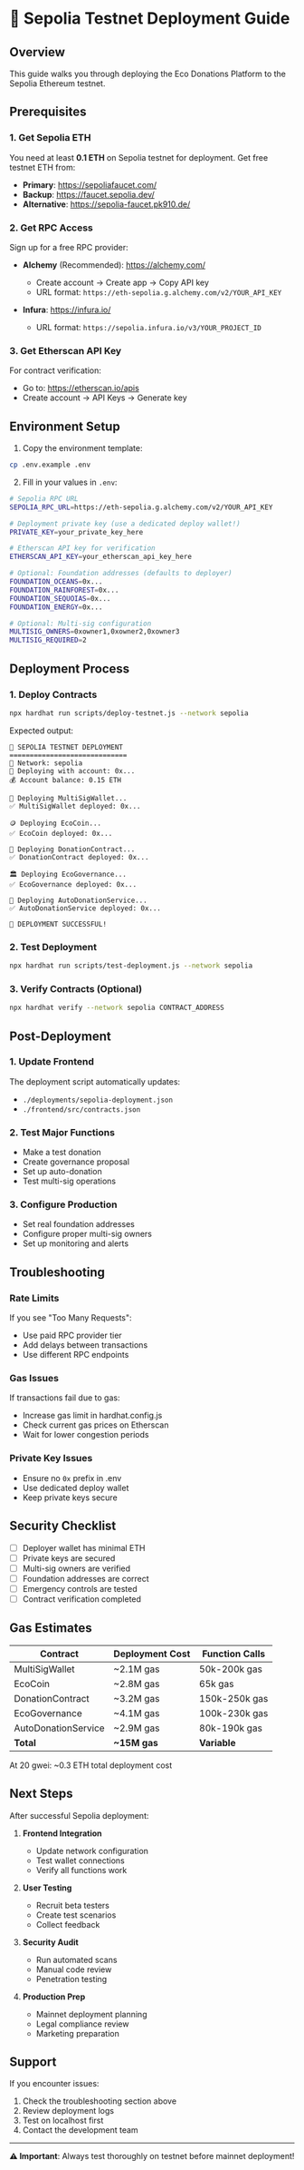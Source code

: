 # 🚀 Sepolia Testnet Deployment Guide

## Overview

This guide walks you through deploying the Eco Donations Platform to the Sepolia Ethereum testnet.

## Prerequisites

### 1. Get Sepolia ETH

You need at least **0.1 ETH** on Sepolia testnet for deployment. Get free testnet ETH from:

- **Primary**: https://sepoliafaucet.com/
- **Backup**: https://faucet.sepolia.dev/
- **Alternative**: https://sepolia-faucet.pk910.de/

### 2. Get RPC Access

Sign up for a free RPC provider:

- **Alchemy** (Recommended): https://alchemy.com/

  - Create account → Create app → Copy API key
  - URL format: `https://eth-sepolia.g.alchemy.com/v2/YOUR_API_KEY`

- **Infura**: https://infura.io/
  - URL format: `https://sepolia.infura.io/v3/YOUR_PROJECT_ID`

### 3. Get Etherscan API Key

For contract verification:

- Go to: https://etherscan.io/apis
- Create account → API Keys → Generate key

## Environment Setup

1. Copy the environment template:

```bash
cp .env.example .env
```

2. Fill in your values in `.env`:

```bash
# Sepolia RPC URL
SEPOLIA_RPC_URL=https://eth-sepolia.g.alchemy.com/v2/YOUR_API_KEY

# Deployment private key (use a dedicated deploy wallet!)
PRIVATE_KEY=your_private_key_here

# Etherscan API key for verification
ETHERSCAN_API_KEY=your_etherscan_api_key_here

# Optional: Foundation addresses (defaults to deployer)
FOUNDATION_OCEANS=0x...
FOUNDATION_RAINFOREST=0x...
FOUNDATION_SEQUOIAS=0x...
FOUNDATION_ENERGY=0x...

# Optional: Multi-sig configuration
MULTISIG_OWNERS=0xowner1,0xowner2,0xowner3
MULTISIG_REQUIRED=2
```

## Deployment Process

### 1. Deploy Contracts

```bash
npx hardhat run scripts/deploy-testnet.js --network sepolia
```

Expected output:

```
🧪 SEPOLIA TESTNET DEPLOYMENT
=============================
📡 Network: sepolia
🚀 Deploying with account: 0x...
💰 Account balance: 0.15 ETH

🔐 Deploying MultiSigWallet...
✅ MultiSigWallet deployed: 0x...

🪙 Deploying EcoCoin...
✅ EcoCoin deployed: 0x...

💝 Deploying DonationContract...
✅ DonationContract deployed: 0x...

🏛️ Deploying EcoGovernance...
✅ EcoGovernance deployed: 0x...

🤖 Deploying AutoDonationService...
✅ AutoDonationService deployed: 0x...

🎉 DEPLOYMENT SUCCESSFUL!
```

### 2. Test Deployment

```bash
npx hardhat run scripts/test-deployment.js --network sepolia
```

### 3. Verify Contracts (Optional)

```bash
npx hardhat verify --network sepolia CONTRACT_ADDRESS
```

## Post-Deployment

### 1. Update Frontend

The deployment script automatically updates:

- `./deployments/sepolia-deployment.json`
- `./frontend/src/contracts.json`

### 2. Test Major Functions

- Make a test donation
- Create governance proposal
- Set up auto-donation
- Test multi-sig operations

### 3. Configure Production

- Set real foundation addresses
- Configure proper multi-sig owners
- Set up monitoring and alerts

## Troubleshooting

### Rate Limits

If you see "Too Many Requests":

- Use paid RPC provider tier
- Add delays between transactions
- Use different RPC endpoints

### Gas Issues

If transactions fail due to gas:

- Increase gas limit in hardhat.config.js
- Check current gas prices on Etherscan
- Wait for lower congestion periods

### Private Key Issues

- Ensure no `0x` prefix in .env
- Use dedicated deploy wallet
- Keep private keys secure

## Security Checklist

- [ ] Deployer wallet has minimal ETH
- [ ] Private keys are secured
- [ ] Multi-sig owners are verified
- [ ] Foundation addresses are correct
- [ ] Emergency controls are tested
- [ ] Contract verification completed

## Gas Estimates

| Contract            | Deployment Cost | Function Calls |
| ------------------- | --------------- | -------------- |
| MultiSigWallet      | ~2.1M gas       | 50k-200k gas   |
| EcoCoin             | ~2.8M gas       | 65k gas        |
| DonationContract    | ~3.2M gas       | 150k-250k gas  |
| EcoGovernance       | ~4.1M gas       | 100k-230k gas  |
| AutoDonationService | ~2.9M gas       | 80k-190k gas   |
| **Total**           | **~15M gas**    | **Variable**   |

At 20 gwei: ~0.3 ETH total deployment cost

## Next Steps

After successful Sepolia deployment:

1. **Frontend Integration**

   - Update network configuration
   - Test wallet connections
   - Verify all functions work

2. **User Testing**

   - Recruit beta testers
   - Create test scenarios
   - Collect feedback

3. **Security Audit**

   - Run automated scans
   - Manual code review
   - Penetration testing

4. **Production Prep**
   - Mainnet deployment planning
   - Legal compliance review
   - Marketing preparation

## Support

If you encounter issues:

1. Check the troubleshooting section above
2. Review deployment logs
3. Test on localhost first
4. Contact the development team

---

**⚠️ Important**: Always test thoroughly on testnet before mainnet deployment!
